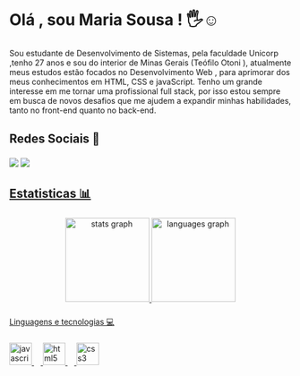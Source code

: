 # Olá , sou Maria Sousa ! 🖐️☺️

###

<p align="left">Sou  estudante de  Desenvolvimento de Sistemas, pela faculdade Unicorp ,tenho 27 anos  e sou  do interior de Minas Gerais (Teófilo Otoni ), atualmente  meus estudos estão focados no Desenvolvimento  Web , para aprimorar dos meus conhecimentos  em HTML, CSS e javaScript. Tenho um grande interesse em me tornar uma profissional full stack, por isso estou sempre em busca de novos desafios que me ajudem a expandir minhas habilidades, tanto no front-end quanto no back-end.</p>

###




## Redes  Sociais 📱

###

<div align="left">
   <a href="https://instagram.com/mariasousa.___" target="_blank"><img src="https://img.shields.io/badge/-Instagram-%23E4405F?style=for-the-badge&logo=instagram&logoColor=white" target="_blank"></a>
    <a href="https://www.linkedin.com/in/maria-sousa-b8b5b3316" target="_blank"><img src="https://img.shields.io/badge/-LinkedIn-%230077B5?style=for-the-badge&logo=linkedin&logoColor=white" target="_blank">
</div>



## Estatisticas 📊


###
<div align="center">
  <img src="https://github-readme-stats.vercel.app/api?username=Maridev08&hide_title=false&hide_rank=false&show_icons=true&include_all_commits=true&count_private=true&disable_animations=false&theme=dracula&locale=en&hide_border=false&order=1" height="150" alt="stats graph"  />
  <img src="https://github-readme-stats.vercel.app/api/top-langs?username=Maridev08&locale=en&hide_title=false&layout=compact&card_width=320&langs_count=5&theme=dracula&hide_border=false&order=2" height="150" alt="languages graph"  />
</div>

###

<p align="left">Linguagens e tecnologias 💻</p>

###

<div align="left">
  <img src="https://cdn.jsdelivr.net/gh/devicons/devicon/icons/javascript/javascript-original.svg" height="40" alt="javascript logo"  />
  <img width="12" />
  <img src="https://cdn.jsdelivr.net/gh/devicons/devicon/icons/html5/html5-original.svg" height="40" alt="html5 logo"  />
  <img width="12" />
  <img src="https://cdn.jsdelivr.net/gh/devicons/devicon/icons/css3/css3-original.svg" height="40" alt="css3 logo"  />
</div>

###
